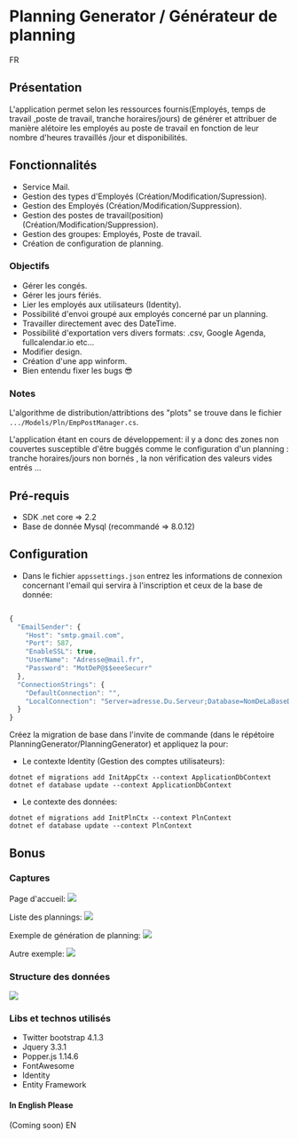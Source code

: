 # Planning Generator / Générateur de planning
FR
## Présentation

L'application permet selon les ressources fournis(Employés, temps de travail ,poste de travail, tranche horaires/jours) de générer et attribuer de manière alétoire les employés au poste de travail en fonction de leur nombre d'heures travaillés /jour et disponibilités.

## Fonctionnalités

- Service Mail. 
- Gestion des types d'Employés (Création/Modification/Supression).
- Gestion des Employés (Création/Modification/Suppression).
- Gestion des postes de travail(position) (Création/Modification/Suppression).
- Gestion des groupes: Employés, Poste de travail.
- Création de configuration de planning.


### Objectifs
- Gérer les congés.
- Gérer les jours fériés.
- Lier les employés aux utilisateurs (Identity).
- Possibilité d'envoi groupé aux employés concerné par un planning.
- Travailler directement avec des DateTime.
- Possibilité d'exportation vers divers formats: .csv, Google Agenda, fullcalendar.io etc... 
- Modifier design.
- Création d'une app winform.
- Bien entendu fixer les bugs 😎


### Notes

L'algorithme de distribution/attribtions des "plots" se trouve dans le fichier `.../Models/Pln/EmpPostManager.cs`.

L'application étant en cours de développement: il y a donc des zones non couvertes susceptible d'être buggés comme le configuration d'un planning : tranche horaires/jours non bornés , la non vérification des valeurs vides entrés ...


## Pré-requis
- SDK .net core => 2.2
- Base de donnée Mysql (recommandé => 8.0.12) 
   
## Configuration
- Dans le fichier `appssettings.json` entrez les informations de connexion concernant l'email qui servira à l'inscription et ceux de la base de donnée:

```javascript

{
  "EmailSender": {
    "Host": "smtp.gmail.com", 
    "Port": 587,
    "EnableSSL": true,
    "UserName": "Adresse@mail.fr",
    "Password": "MotDeP@$$eeeSecurr"
  },
  "ConnectionStrings": {
    "DefaultConnection": "", 
    "LocalConnection": "Server=adresse.Du.Serveur;Database=NomDeLaBaseDeDonnée;User=Utilisateur;Password=MotDePasse;"
  }
}
```

Créez la migration de base dans l'invite de commande (dans le répétoire PlanningGenerator/PlanningGenerator) et appliquez la pour:

* Le contexte Identity (Gestion des comptes utilisateurs):
```
dotnet ef migrations add InitAppCtx --context ApplicationDbContext
dotnet ef database update --context ApplicationDbContext
```

* Le contexte des données:
```
dotnet ef migrations add InitPlnCtx --context PlnContext
dotnet ef database update --context PlnContext
```


## Bonus

### Captures
Page d'accueil:
![](docs/index.png)

Liste des plannings:
![](docs/planninglist.png)

Exemple de génération de planning:
![](docs/planningExample.png)

Autre exemple:
![](docs/planningExample2.png)


### Structure des données
![](docs/db.png)


### Libs et technos utilisés
- Twitter bootstrap 4.1.3
- Jquery 3.3.1
- Popper.js 1.14.6
- FontAwesome
- Identity
- Entity Framework

#### In English Please 
(Coming soon)
EN